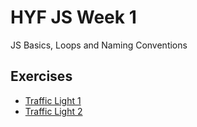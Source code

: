# HYF JS Week 1

JS Basics, Loops and Naming Conventions

##  Exercises
* [Traffic Light 1](./traffic-light1.js)
* [Traffic Light 2](./traffic-light-2.js)
